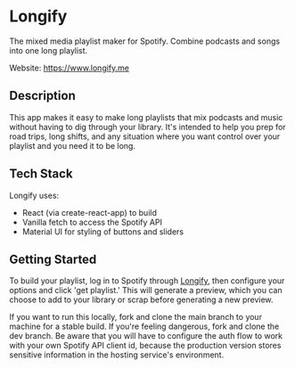 # Longify
The mixed media playlist maker for Spotify. Combine podcasts and songs into one long playlist.

Website: https://www.longify.me

## Description
This app makes it easy to make long playlists that mix podcasts and music without having to dig through your library. It's intended to help you prep for road trips, long shifts, and any situation where you want control over your playlist and you need it to be long.

## Tech Stack
Longify uses: 
- React (via create-react-app) to build
- Vanilla fetch to access the Spotify API
- Material UI for styling of buttons and sliders

## Getting Started
To build your playlist, log in to Spotify through [Longify](https://www.longify.me), then configure your options and click 'get playlist.' This will generate a preview, which you can choose to add to your library or scrap before generating a new preview.

If you want to run this locally, fork and clone the main branch to your machine for a stable build. If you're feeling dangerous, fork and clone the dev branch. Be aware that you will have to configure the auth flow to work with your own Spotify API client id, because the production version stores sensitive information in the hosting service's environment.
